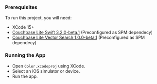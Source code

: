 ### Prerequisites ###

To run this project, you will need:
* XCode 15+
* [Couchbase Lite Swift 3.2.0-beta.1](https://docs.couchbase.com/couchbase-lite/3.2/swift/gs-install.html) (Preconfigured as SPM dependecy)
* [Couchbase Lite Vector Search 1.0.0-beta.1](https://docs.couchbase.com/couchbase-lite/3.2/swift/gs-install.html#install-vector-search-extension) (Preconfigured as SPM dependecy)

### Running the App ###

* Open `Color.xcodeproj` using XCode.
* Select an iOS simulator or device.
* Run the app.

